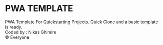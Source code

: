 # PWA TEMPLATE
PWA Template For Quickstarting Projects.
Quick Clone and a basic template is ready. <br>
Coded by : Nikas Ghimire <br>
© Everyone

